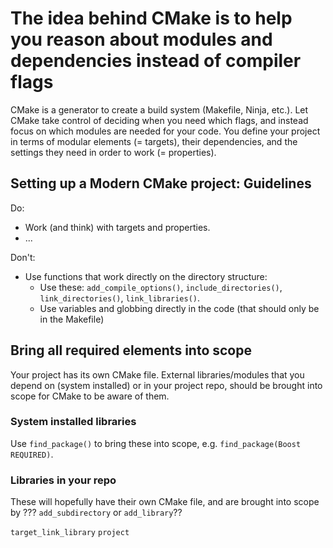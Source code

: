 # The idea behind CMake is to help you reason about modules and dependencies instead of compiler flags
CMake is a generator to create a build system (Makefile, Ninja, etc.). 
Let CMake take control of deciding when you need which flags, and instead focus on which modules are needed for your code. You define your project in terms of modular elements (= targets), their dependencies, and the settings they need in order to work (= properties). 

## Setting up a Modern CMake project: Guidelines
Do: 
* Work (and think) with targets and properties.
* ...

Don't: 
* Use functions that work directly on the directory structure:
    * Use these: `add_compile_options()`, `include_directories()`, `link_directories()`, `link_libraries()`.
    * Use variables and globbing directly in the code (that should only be in the Makefile)

## Bring all required elements into scope
Your project has its own CMake file. External libraries/modules that you depend on (system installed) or in your project repo, should be brought into scope for CMake to be aware of them.

### System installed libraries
Use `find_package()` to bring these into scope, e.g. `find_package(Boost REQUIRED)`.

### Libraries in your repo
These will hopefully have their own CMake file, and are brought into scope by ??? `add_subdirectory` or `add_library`??

`target_link_library`
`project`

